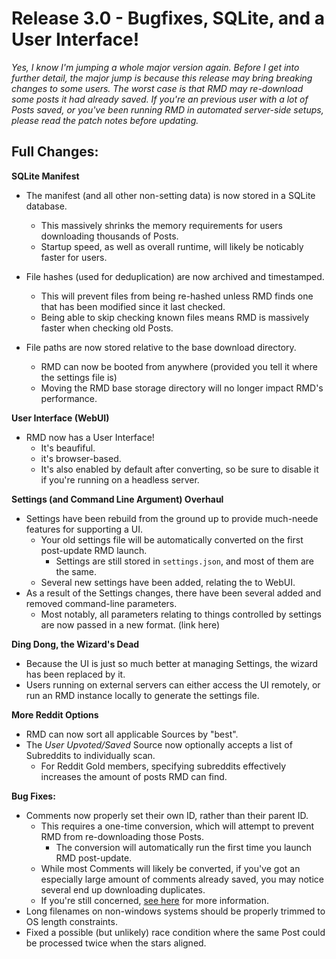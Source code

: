 # Release 3.0 - Bugfixes, SQLite, and a User Interface!

*Yes, I know I'm jumping a whole major version again.
Before I get into further detail, the major jump is because this release may bring breaking changes to some users.
The worst case is that RMD may re-download some posts it had already saved.
If you're an previous user with a *lot* of Posts saved, or you've been running RMD in automated server-side setups,
please read the patch notes before updating.*

## Full Changes:
__SQLite Manifest__
- The manifest (and all other non-setting data) is now stored in a SQLite database.
  + This massively shrinks the memory requirements for users downloading thousands of Posts.
  + Startup speed, as well as overall runtime, will likely be noticably faster for users.
  
- File hashes (used for deduplication) are now archived and timestamped.
  + This will prevent files from being re-hashed unless RMD finds one that has been modified since it last checked.
  + Being able to skip checking known files means RMD is massively faster when checking old Posts.
  
- File paths are now stored relative to the base download directory.
  + RMD can now be booted from anywhere (provided you tell it where the settings file is)
  + Moving the RMD base storage directory will no longer impact RMD's performance.
  
__User Interface (WebUI)__
- RMD now has a User Interface!
  + It's beaufiful.
  + it's browser-based.
  + It's also enabled by default after converting, so be sure to disable it if you're running on a headless server.

__Settings (and Command Line Argument) Overhaul__
- Settings have been rebuild from the ground up to provide much-neede features for supporting a UI.
  + Your old settings file will be automatically converted on the first post-update RMD launch.
    + Settings are still stored in ```settings.json```, and most of them are the same.
  + Several new settings have been added, relating the to WebUI.
- As a result of the Settings changes, there have been several added and removed command-line parameters.
  + Most notably, all parameters relating to things controlled by settings are now passed in a new format. (link here)

__Ding Dong, the Wizard's Dead__
- Because the UI is just so much better at managing Settings, the wizard has been replaced by it.
- Users running on external servers can either access the UI remotely, or run an RMD instance locally to generate the settings file.

__More Reddit Options__
- RMD can now sort all applicable Sources by "best".
- The *User Upvoted/Saved* Source now optionally accepts a list of Subreddits to individually scan.
  + For Reddit Gold members, specifying subreddits effectively increases the amount of posts RMD can find.

__Bug Fixes:__
- Comments now properly set their own ID, rather than their parent ID.
  + This requires a one-time conversion, which will attempt to prevent RMD from re-downloading those Posts.
    + The conversion will automatically run the first time you launch RMD post-update.
  + While most Comments will likely be converted, if you've got an especially large amount of comments already saved, you may notice several end up downloading duplicates.
  + If you're still concerned, [see here](https://github.com/shadowmoose/RedditDownloader/issues/31#issuecomment-395538681) for more information.
- Long filenames on non-windows systems should be properly trimmed to OS length constraints.
- Fixed a possible (but unlikely) race condition where the same Post could be processed twice when the stars aligned.
